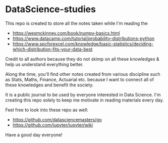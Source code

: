 # DataScience-studies
This repo is created to store all the notes taken while I'm reading the 

* https://wesmckinney.com/book/numpy-basics.html 
* https://www.datacamp.com/tutorial/probability-distributions-python
* https://www.spcforexcel.com/knowledge/basic-statistics/deciding-which-distribution-fits-your-data-best

Credit to all authors because they do not skimp on all these knowledges & help us understand everything better.

Along the time, you'll find other notes created from various discipline such as Stats, Maths, Finance, Actuarial etc. because I want to connect all of these knowledges and benefit the society.

It is a public journal to be used by everyone interested in Data Science. I'm creating this repo solely to keep me motivate in reading materials every day.

Feel free to look into these repo as well:
* https://github.com/datasciencemasters/go
* https://github.com/jupyter/jupyter/wiki

Have a good day everyone!
